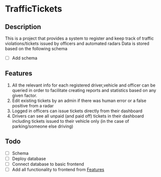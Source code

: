 # TrafficTickets

## Description
This is a project that provides a system to register and keep track of traffic violations/tickets issued by officers and automated radars 
Data is stored based on the following schema
- [ ] Add schema

## Features
1. All the relevant info for each registered driver,vehicle and officer can be queried in order to facilitate creating reports and statistics based on any given factor.
2. Edit existing tickets by an admin if there was human error or a false positive from a radar
3. Logged in officers can issue tickets directly from their dashboard
4. Drivers can see all unpaid (and paid off) tickets in their dashboard including tickets issued to their vehicle only (in the case of parking/someone else driving)


## Todo 
- [ ] Schema
- [ ] Deploy database
- [ ] Connect database to basic frontend
- [ ] Add all functionality to frontend from [Features](#Features)
